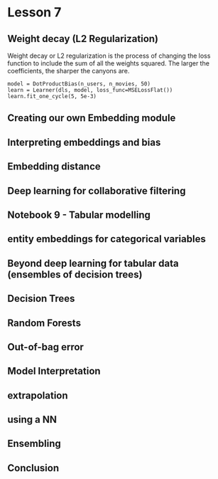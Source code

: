 # Lesson 7

## Weight decay (L2 Regularization)

Weight decay or L2 regularization is the process of changing the loss function to include the sum of all the weights
squared. The larger the coefficients, the sharper the canyons are.

```
model = DotProductBias(n_users, n_movies, 50)
learn = Learner(dls, model, loss_func=MSELossFlat())
learn.fit_one_cycle(5, 5e-3)
```

## Creating our own Embedding module
## Interpreting embeddings and bias
## Embedding distance
## Deep learning for collaborative filtering
## Notebook 9 - Tabular modelling
## entity embeddings for categorical variables
## Beyond deep learning for tabular data (ensembles of decision trees)
## Decision Trees
## Random Forests
## Out-of-bag error
## Model Interpretation
## extrapolation
## using a NN
## Ensembling
## Conclusion
